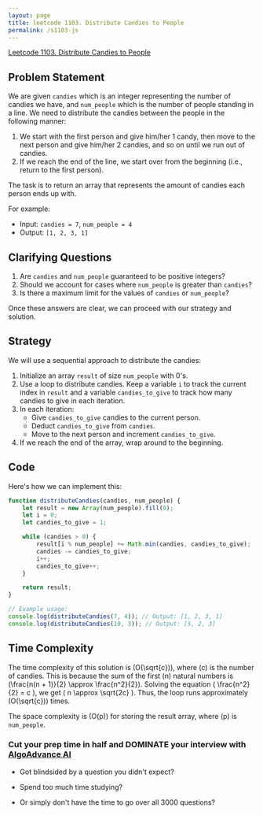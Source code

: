 ```yaml
---
layout: page
title: leetcode 1103. Distribute Candies to People
permalink: /s1103-js
---
```

[Leetcode 1103. Distribute Candies to People](https://algoadvance.github.io/algoadvance/l1103)
## Problem Statement

We are given `candies` which is an integer representing the number of candies we have, and `num_people` which is the number of people standing in a line. We need to distribute the candies between the people in the following manner:

1. We start with the first person and give him/her 1 candy, then move to the next person and give him/her 2 candies, and so on until we run out of candies.
2. If we reach the end of the line, we start over from the beginning (i.e., return to the first person).

The task is to return an array that represents the amount of candies each person ends up with.

For example:
- Input: `candies = 7`, `num_people = 4`
- Output: `[1, 2, 3, 1]`

## Clarifying Questions

1. Are `candies` and `num_people` guaranteed to be positive integers?
2. Should we account for cases where `num_people` is greater than `candies`?
3. Is there a maximum limit for the values of `candies` or `num_people`?

Once these answers are clear, we can proceed with our strategy and solution.

## Strategy

We will use a sequential approach to distribute the candies:
1. Initialize an array `result` of size `num_people` with 0's.
2. Use a loop to distribute candies. Keep a variable `i` to track the current index in `result` and a variable `candies_to_give` to track how many candies to give in each iteration.
3. In each iteration:
    - Give `candies_to_give` candies to the current person.
    - Deduct `candies_to_give` from `candies`.
    - Move to the next person and increment `candies_to_give`.
4. If we reach the end of the array, wrap around to the beginning.

## Code

Here's how we can implement this:

```javascript
function distributeCandies(candies, num_people) {
    let result = new Array(num_people).fill(0);
    let i = 0;
    let candies_to_give = 1;

    while (candies > 0) {
        result[i % num_people] += Math.min(candies, candies_to_give);
        candies -= candies_to_give;
        i++;
        candies_to_give++;
    }

    return result;
}

// Example usage:
console.log(distributeCandies(7, 4)); // Output: [1, 2, 3, 1]
console.log(distributeCandies(10, 3)); // Output: [5, 2, 3]
```

## Time Complexity

The time complexity of this solution is \(O(\sqrt{c})\), where \(c\) is the number of candies. This is because the sum of the first \(n\) natural numbers is \(\frac{n(n + 1)}{2} \approx \frac{n^2}{2}\). Solving the equation \( \frac{n^2}{2} = c \), we get \( n \approx \sqrt{2c} \). Thus, the loop runs approximately \(O(\sqrt{c})\) times.

The space complexity is \(O(p)\) for storing the result array, where \(p\) is `num_people`.


### Cut your prep time in half and DOMINATE your interview with [AlgoAdvance AI](https://algoAdvance.com)

- Got blindsided by a question you didn't expect?

- Spend too much time studying?

- Or simply don't have the time to go over all 3000 questions?

